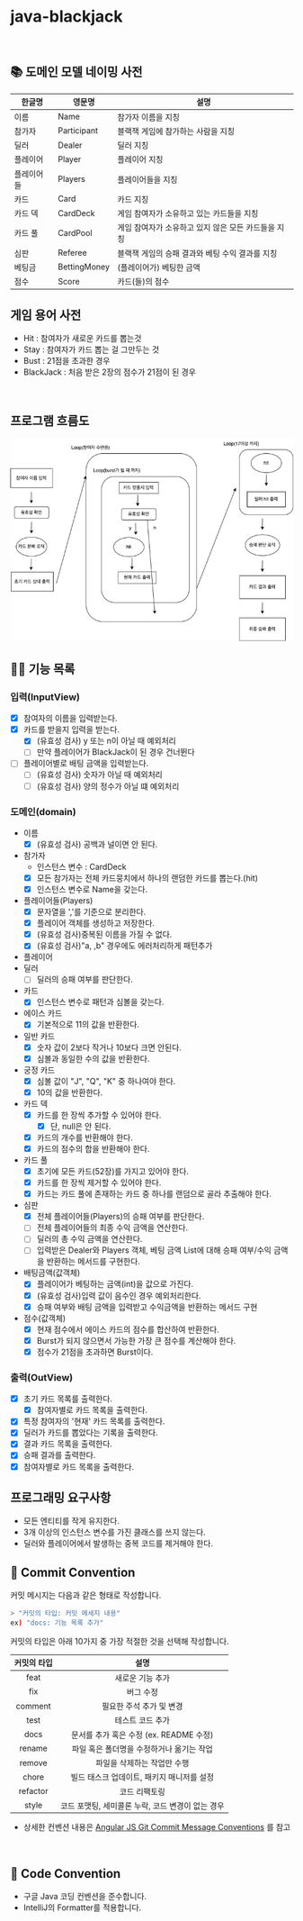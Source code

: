 # java-blackjack

<br>

## 📚 도메인 모델 네이밍 사전

| 한글명   | 영문명        | 설명                  |
|---------|--------------|---------------------|
| 이름      | Name        | 참가자 이름을 지칭
| 참가자     | Participant | 블랙잭 게임에 참가하는 사람을 지칭 |
| 딜러      | Dealer      | 딜러 지칭              |
| 플레이어   | Player       | 플레이어 지칭             |
| 플레이어들 | Players     | 플레이어들을 지칭              |
| 카드      | Card        | 카드 지칭         |
| 카드 덱    | CardDeck    | 게임 참여자가 소유하고 있는 카드들을 지칭       |
| 카드 풀    | CardPool    | 게임 참여자가 소유하고 있지 않은 모든 카드들을 지칭       |
| 심판 |  Referee       | 블랙잭 게임의 승패 결과와 베팅 수익 결과를 지칭       |
| 베팅금 |    BettingMoney     | (플레이어가) 베팅한 금액       |
| 점수 |    Score     | 카드(들)의 점수       |

## 게임 용어 사전

- Hit : 참여자가 새로운 카드를 뽑는것
- Stay : 참여자가 카드 뽑는 걸 그만두는 것
- Bust : 21점을 초과한 경우
- BlackJack : 처음 받은 2장의 점수가 21점이 된 경우

<br>

## 프로그램 흐름도

![흐름도](./FlowChart.png)

## 👨‍🍳 기능 목록

### 입력(InputView)

- [x] 참여자의 이름을 입력받는다.
- [x] 카드를 받을지 입력을 받는다.
    - [x] (유효성 검사) y 또는 n이 아닐 때 예외처리
    - [ ] 만약 플레이어가 BlackJack이 된 경우 건너뛴다
- [ ] 플레이어별로 배팅 금액을 입력받는다.
    - [ ] (유효성 검사) 숫자가 아닐 때 예외처리
    - [ ] (유효성 검사) 양의 정수가 아닐 떄 예외처리

### 도메인(domain)

- 이름
    - [x] (유효성 검사) 공백과 널이면 안 된다.
- 참가자
    - 인스턴스 변수 : CardDeck
    - [x] 모든 참가자는 전체 카드뭉치에서 하나의 랜덤한 카드를 뽑는다.(hit)
    - [x] 인스턴스 변수로 Name을 갖는다.
- 플레이어들(Players)
    - [x] 문자열을 ','를 기준으로 분리한다.
    - [x] 플레이어 객체를 생성하고 저장한다.
    - [x] (유효성 검사)중복된 이름을 가질 수 없다.
    - [x] (유효성 검사)"a, ,b" 경우에도 에러처리하게 패턴추가
- 플레이어
- 딜러
    - [ ] 딜러의 승패 여부를 판단한다.
- 카드
    - [x] 인스턴스 변수로 패턴과 심볼을 갖는다.
- 에이스 카드
    - [x] 기본적으로 11의 값을 반환한다.
- 일반 카드
    - [x] 숫자 값이 2보다 작거나 10보다 크면 안된다.
    - [x] 심볼과 동일한 수의 값을 반환한다.
- 궁정 카드
    - [x] 심볼 값이 "J", "Q", "K" 중 하나여야 한다.
    - [x] 10의 값을 반환한다.
- 카드 덱
    - [x] 카드를 한 장씩 추가할 수 있어야 한다.
        - [x] 단, null은 안 된다.
    - [x] 카드의 개수를 반환해야 한다.
    - [x] 카드의 점수의 합을 반환해야 한다.
- 카드 풀
    - [x] 초기에 모든 카드(52장)를 가지고 있어야 한다.
    - [x] 카드를 한 장씩 제거할 수 있어야 한다.
    - [x] 카드는 카드 풀에 존재하는 카드 중 하나를 랜덤으로 골라 추출해야 한다.
- 심판
    - [x] 전체 플레이어들(Players)의 승패 여부를 판단한다.
    - [ ] 전체 플레이어들의 최종 수익 금액을 연산한다.
    - [ ] 딜러의 총 수익 금액을 연산한다.
    - [ ] 입력받은 Dealer와 Players 객체, 베팅 금액 List에 대해 승패 여부/수익 금액을 반환하는 메서드를 구현한다.

- 배팅금액(값객체)
    - [x] 플레이어가 베팅하는 금액(int)을 값으로 가진다.
    - [x] (유효성 검사)입력 값이 음수인 경우 예외처리한다.
    - [x] 승패 여부와 배팅 금액을 입력받고 수익금액을 반환하는 메서드 구현
- 점수(값객체)
    - [x] 현재 점수에서 에이스 카드의 점수를 합산하여 반환한다.
    - [x] Burst가 되지 않으면서 가능한 가장 큰 점수를 계산해야 한다.
    - [x] 점수가 21점을 초과하면 Burst이다.

### 출력(OutView)

- [x] 초기 카드 목록를 출력한다.
    - [x] 참여자별로 카드 목록을 출력한다.
- [x] 특정 참여자의 '현재' 카드 목록를 출력한다.
- [x] 딜러가 카드를 뽑았다는 기록을 출력한다.
- [x] 결과 카드 목록을 출력한다.
- [x] 승패 결과를 출력한다.
- [x] 참여자별로 카드 목록을 출력한다.

## 프로그래밍 요구사항

- 모든 엔티티를 작게 유지한다.
- 3개 이상의 인스턴스 변수를 가진 클래스를 쓰지 않는다.
- 딜러와 플레이어에서 발생하는 중복 코드를 제거해야 한다.

## 📌 Commit Convention

커밋 메시지는 다음과 같은 형태로 작성합니다.

```Bash
> "커밋의 타입: 커밋 메세지 내용"
ex) "docs: 기능 목록 추가"
```

커밋의 타입은 아래 10가지 중 가장 적절한 것을 선택해 작성합니다.

| 커밋의 타입 |                       설명                        |
| :---------: | :-----------------------------------------------: |
|    feat     |                 새로운 기능 추가                  |
|     fix     |                     버그 수정                     |
|   comment   |             필요한 주석 추가 및 변경              |
|    test     |                 테스트 코드 추가                  |
|    docs     |      문서를 추가 혹은 수정 (ex. README 수정)      |
|   rename    |     파일 혹은 폴더명을 수정하거나 옮기는 작업     |
|   remove    |            파일을 삭제하는 작업만 수행            |
|    chore    |    빌드 태스크 업데이트, 패키지 매니저를 설정     |
|  refactor   |                   코드 리팩토링                   |
|    style    | 코드 포맷팅, 세미콜론 누락, 코드 변경이 없는 경우 |

- 상세한 컨벤션
  내용은 [Angular JS Git Commit Message Conventions](https://gist.github.com/stephenparish/9941e89d80e2bc58a153)
  를 참고

<br>

## 📌 Code Convention

- 구글 Java 코딩 컨벤션을 준수합니다.
- IntelliJ의 Formatter를 적용합니다.
